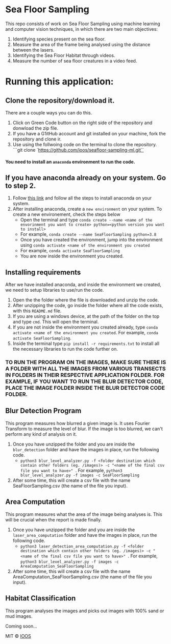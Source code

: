 # Sea Floor Sampling
This repo consists of work on Sea Floor Sampling using machine learning and computer vision techniques, in which there are two main objectives:

1. Identifying species present on the sea floor.
2. Measure the area of the frame being analysed using the distance between the lasers.
3. Identifying the Sea Floor Habitat through videos. 
4. Measure the number of sea floor creatures in a video feed.

# Running this application:

## Clone the repository/download it.

There are a couple ways you can do this.

1. Click on Green Code button on the right side of the repository and donwload the zip file.
2. If you have a G1itHub account and git installed on your machine, fork the repository and clone ir.
3. Use using the follwoing code on the terminal to clone the repository.
    ```git clone `https://github.com/ioos/seafloor-sampling-ml.git``


#### You need to install an ```anaconda``` environment to run the code. 

## If you have anaconda already on your system. Go to step 2.

1. Follow [this link](https://docs.conda.io/projects/conda/en/latest/user-guide/install/windows.html) and follow all the steps to install anaconda on your system.
2. After installing anaconda, create a ```new environment``` on your system. To create a new environement, check the steps below 
    - Open the terminal and type ```conda create --name <name of the envorinment you want to create> python=<python version you want to install>```
    - For example, ```conda create --name SeaFloorSampling python=3.8```
    - Once you have created the environment, jump into the environment using ```conda activate <name of the environment you created```
    - For example, ```conda activate SeaFloorSampling```
    - You are now inside the environment you created.


## Installing requirements

After we have installed anaconda, and inside the environment we created, we need to setup libraries to use/run the code. 

1. Open the the folder where the file is downloaded and unzip the code.
2. After unzipping the code, go inside the folder where all the code exists, with this ```README.md``` file. 
2. If you are using a windows device, at the path of the folder on the top and type ```cmd```. This will open the terminal.
3. If you are not inside the environment you created already, type ```conda activate <name of the environment you created```. For example, ```conda activate SeaFloorSampling```.
4. Inside the terminal type ```pip install -r requirements.txt``` to install all the necessary libraries to run the code further on.

### TO RUN THE PROGRAM ON THE IMAGES, MAKE SURE THERE IS A FOLDER WITH ALL THE IMAGES FROM VARIOUS TRANSECTS IN FOLDERS IN THEIR RESPECTIVE APPLICATION FOLDER. FOR EXAMPLE, IF YOU WANT TO RUN THE BLUR DETECTOR CODE, PLACE THE IMAGE FOLDER INSIDE THE BLUR DETECTOR CODE FOLDER.   

## Blur Detection Program

This program measures how blurred a given image is. It uses Fourier Transform to measure the level of blur. If the image is too blurred, we can't perform any kind of analysis on it.

1.  Once you have unzipped the folder and you are inside the ```blur_detection``` folder and have the images in place, run the following code. 
    - ```python3 blur_level_analyzer.py -f <folder destination which contain other folders (eg. /images)> -c "<name of the final csv file you want to have>" ```. For example, ```python3 blur_level_analyzer.py -f images -c SeaFloorSampling```
2.  After some time, this will create a csv file with the name SeaFloorSampling.csv (the name of the file you input).

## Area Computation

This program measures what the area of the image being analyses is. This will be crucial when the report is made finally.

1.  Once you have unzipped the folder and you are inside the ```laser_area_computation``` folder and have the images in place, run the following code. 
    - ```python3 laser_detection_area_computation.py -f <folder destination which contain other folders (eg. /images)> -c "<name of the final csv file you want to have>" ```. For example, ```python3 blur_level_analyzer.py -f images -c AreaComputation_SeaFloorSampling```
2.  After some time, this will create a csv file with the name AreaComputation_SeaFloorSampling.csv (the name of the file you input).

## Habitat Classification

This program analyses the images and picks out images with 100% sand or mud images.

Coming soon...


MIT © [IOOS]()

